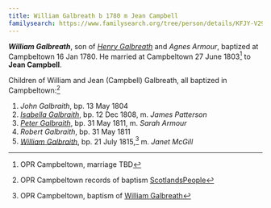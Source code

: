 ```yaml
---
title: William Galbreath b 1780 m Jean Campbell
familysearch: https://www.familysearch.org/tree/person/details/KFJY-V29
---
```

***William Galbreath***, son of *[Henry Galbreath](galbreath-henry-1739.md)* and *Agnes Armour*, baptized at Campbeltown 16 Jan 1780.  He married at Campbeltown 27 June 1803[^marriage] to **Jean Campbell**.

Children of William and Jean (Campbell) Galbreath, all baptized in Campbeltown:[^children]

1. *John Galbraith*, bp. 13 May 1804
2. *[Isabella Galbraith](galbraith-isabella-1808.md)*, bp. 12 Dec 1808, m. *James Patterson*
3. *[Peter Galbraith](galbraith-peter-1811.md)*, bp. 31 May 1811, m. *Sarah Armour*
4. *Robert Galbraith*, bp. 31 May 1811
5. *[William Galbraith](galbraith-william-1815.md)*, bp. 21 July 1815,[^william-birth] m. *Janet McGill*

[^marriage]: OPR Campbeltown, marriage TBD

[^children]: OPR Campbeltown records of baptism [ScotlandsPeople](https://www.scotlandspeople.gov.uk/record-results?search_type=people&event=%28B%20OR%20C%20OR%20S%29&record_type%5B0%5D=opr_births&church_type=Old%20Parish%20Registers&dl_cat=church&dl_rec=church-births-baptisms&surname=galbreath&surname_so=syn&forename_so=soundex&from_year=1804&to_year=1850&parent_names=GALBREATH&parent_names_so=soundex&parent_name_two=campbell&parent_name_two_so=exact&county=ARGYLL&record=Church%20of%20Scotland%20%28old%20parish%20registers%29%20Roman%20Catholic%20Church%20Other%20churches&rd_real_name%5B0%5D=CAMPBELTOWN%20%28LANDWARD%29%20OR%20CAMPBELTOWN%20%28BURGH%29%20OR%20CAMPBELTOWN&rd_display_name%5B0%5D=CAMPBELTOWN%20%28LANDWARD%29%7CCAMPBELTOWN%20%28BURGH%29%7CCAMPBELTOWN_CAMPBELTOWN&rd_label%5B0%5D=CAMPBELTOWN&rd_name%5B0%5D=CAMPBELTOWN%20%2ALANDWARD%2A%20OR%20CAMPBELTOWN%20%2ABURGH%2A%20OR%20CAMPBELTOWN&sort=asc&order=Date&field=year)

[^william-birth]: OPR Campbeltown, baptism of [William Galbreath](/sources/opr-campbeltown-births.md#1815-07-21-william-galbreath)
